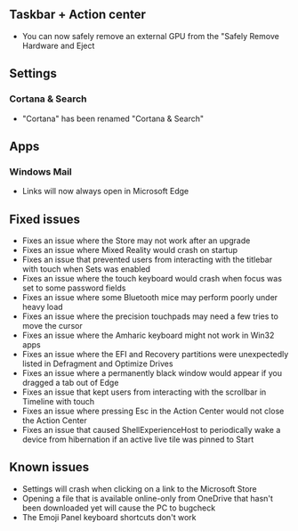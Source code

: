 ## Taskbar + Action center
- You can now safely remove an external GPU from the "Safely Remove Hardware and Eject 

## Settings
### Cortana & Search
- "Cortana" has been renamed "Cortana & Search"

## Apps
### Windows Mail
- Links will now always open in Microsoft Edge

## Fixed issues
- Fixes an issue where the Store may not work after an upgrade
- Fixes an issue where Mixed Reality would crash on startup
- Fixes an issue that prevented users from interacting with the titlebar with touch when Sets was enabled
- Fixes an issue where the touch keyboard would crash when focus was set to some password fields
- Fixes an issue where some Bluetooth mice may perform poorly under heavy load
- Fixes an issue where the precision touchpads may need a few tries to move the cursor
- Fixes an issue where the Amharic keyboard might not work in Win32 apps
- Fixes an issue where the EFI and Recovery partitions were unexpectedly listed in Defragment and Optimize Drives
- Fixes an issue where a permanently black window would appear if you dragged a tab out of Edge
- Fixes an issue that kept users from interacting with the scrollbar in Timeline with touch
- Fixes an issue where pressing Esc in the Action Center would not close the Action Center
- Fixes an issue that caused ShellExperienceHost to periodically wake a device from hibernation if an active live tile was pinned to Start

## Known issues
- Settings will crash when clicking on a link to the Microsoft Store
- Opening a file that is available online-only from OneDrive that hasn't been downloaded yet will cause the PC to bugcheck
- The Emoji Panel keyboard shortcuts don't work
